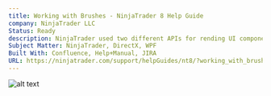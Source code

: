 ```yaml
---
title: Working with Brushes - NinjaTrader 8 Help Guide
company: NinjaTrader LLC
Status: Ready
description: NinjaTrader used two different APIs for rending UI components, depending on the performance required. This often caused confusion between the types of .NET objects used for certain tasks, and also required a little bit of guidance to help developers understand some of the multi-threaded implications of using certain types across the life cycle of each object.
Subject Matter: NinjaTrader, DirectX, WPF
Built With: Confluence, Help+Manual, JIRA
URL: https://ninjatrader.com/support/helpGuides/nt8/?working_with_brushes.htm
---
```


![alt text](../../static/work/images/brushes.png)
